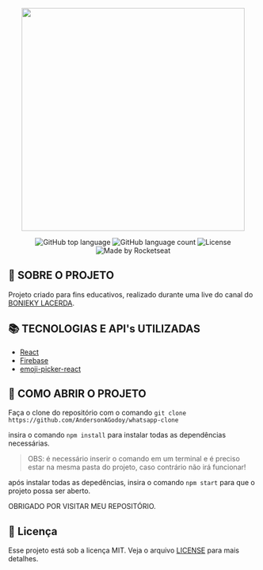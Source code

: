 <p align="center">
  <img src="https://logodownload.org/wp-content/uploads/2015/04/whatsapp-logo-1.png" width="450" />
</p>

<p align="center">
  <img alt="GitHub top language" src="https://img.shields.io/github/languages/top/AndersonAGodoy/netflix-clone?style=flat-square">
  <img alt="GitHub language count" src="https://img.shields.io/github/languages/count/AndersonAGodoy/netflix-clone?style=flat-square">
  <img alt="License" src="https://img.shields.io/badge/license-MIT-blueviolet?style=flat-square"> 
  <img alt="Made by Rocketseat" src="https://img.shields.io/badge/made%20by-Anderson Godoy-%237519C1?style=flat-square"><br/>
</p>

## :bookmark: SOBRE O PROJETO
Projeto criado para fins educativos, realizado durante uma live do canal do [BONIEKY LACERDA](https://www.youtube.com/user/bonieky).

## :books: TECNOLOGIAS E API's UTILIZADAS

- [React](https://pt-br.reactjs.org/)
- [Firebase](https://firebase.google.com/)
- [emoji-picker-react](https://www.npmjs.com/package/emoji-picker-react)

## :pushpin: COMO ABRIR O PROJETO

Faça o clone do repositório com o comando `git clone https://github.com/AndersonAGodoy/whatsapp-clone`

insira o comando `npm install` para instalar todas as dependências necessárias.

> OBS: é necessário inserir o comando em um terminal e é preciso estar na mesma pasta do projeto, caso contrário não irá funcionar!

após instalar todas as depedências, insira o comando `npm start` para que o projeto possa ser aberto.

OBRIGADO POR VISITAR MEU REPOSITÓRIO.

## :memo: Licença

Esse projeto está sob a licença MIT. Veja o arquivo [LICENSE](license.md) para mais detalhes.

